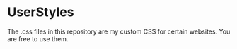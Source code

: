 # UserStyles
The .css files in this repository are my custom CSS for certain websites. You are free to use them.
